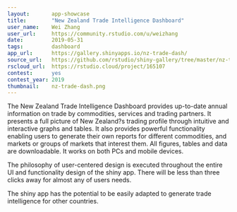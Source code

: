 ```yaml
---
layout:       app-showcase
title:        "New Zealand Trade Intelligence Dashboard"
user_name:    Wei Zhang
user_url:     https://community.rstudio.com/u/weizhang
date:         2019-05-31
tags:         dashboard
app_url:      https://gallery.shinyapps.io/nz-trade-dash/
source_url:   https://github.com/rstudio/shiny-gallery/tree/master/nz-trade-dash
rscloud_url:  https://rstudio.cloud/project/165107
contest:      yes
contest_year: 2019
thumbnail:    nz-trade-dash.png
---
```


The New Zealand Trade Intelligence Dashboard provides up-to-date annual information on trade by commodities, services and trading partners. It presents a full picture of New Zealand?s trading profile through intuitive and interactive graphs and tables. It also provides powerful functionality enabling users to generate their own reports for different commodities, and markets or groups of markets that interest them. All figures, tables and data are downloadable. It works on both PCs and mobile devices.

The philosophy of user-centered design is executed throughout the entire UI and functionality design of the shiny app. There will be less than three clicks away for almost any of users needs.

The shiny app has the potential to be easily adapted to generate trade intelligence for other countries.
  

